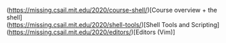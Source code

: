 (https://missing.csail.mit.edu/2020/course-shell/)[Course overview + the shell] <br>
(https://missing.csail.mit.edu/2020/shell-tools/)[Shell Tools and Scripting] <br>
(https://missing.csail.mit.edu/2020/editors/)[Editors (Vim)]
